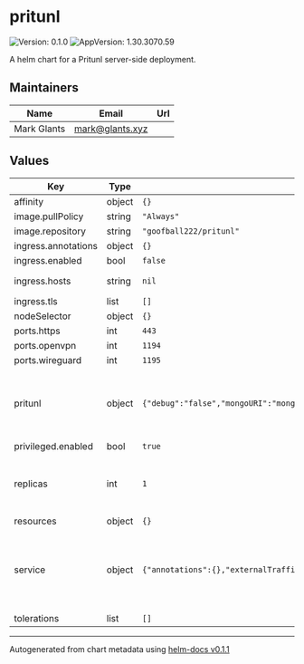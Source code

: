 # pritunl

![Version: 0.1.0](https://img.shields.io/badge/Version-0.1.0-informational?style=flat-square) ![AppVersion: 1.30.3070.59](https://img.shields.io/badge/AppVersion-1.30.3070.59-informational?style=flat-square)

A helm chart for a Pritunl server-side deployment.

## Maintainers

| Name | Email | Url |
| ---- | ------ | --- |
| Mark Glants | mark@glants.xyz |  |

## Values

| Key | Type | Default | Description |
|-----|------|---------|-------------|
| affinity | object | `{}` |  |
| image.pullPolicy | string | `"Always"` |  |
| image.repository | string | `"goofball222/pritunl"` |  |
| ingress.annotations | object | `{}` |  |
| ingress.enabled | bool | `false` |  |
| ingress.hosts | string | `nil` |  kubernetes.io/tls-acme: "true" |
| ingress.tls | list | `[]` |  |
| nodeSelector | object | `{}` |  |
| ports.https | int | `443` |  |
| ports.openvpn | int | `1194` |  |
| ports.wireguard | int | `1195` |  |
| pritunl | object | `{"debug":"false","mongoURI":"mongodb://mongo:27017/pritunl","opts":"","wireguard":"false"}` |  DNS should be able to resolve the service by this name for Pritunl to function. |
| privileged.enabled | bool | `true` |  |
| replicas | int | `1` |  This is '1' by default. Your Pritunl cluster number will be affected by this. |
| resources | object | `{}` |  |
| service | object | `{"annotations":{},"externalTrafficPolicy":"Local","type":"LoadBalancer"}` |  Be sure to add the appropriate domain name, cert ARN, and ssl-negotiation-policy (a default is used here). |
| tolerations | list | `[]` |  |

----------------------------------------------
Autogenerated from chart metadata using [helm-docs v0.1.1](https://github.com/k8s-at-home/helm-docs/releases/v0.1.1)
